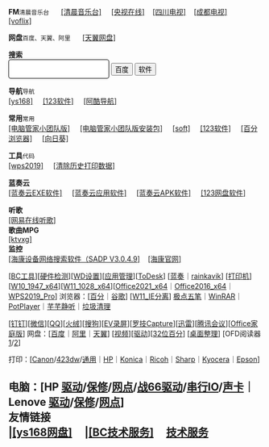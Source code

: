**FM**`清晨音乐台` &nbsp;&nbsp;&nbsp;&nbsp;
<a href="https://www.ximalaya.com/radio/1011" target="_blank">[清晨音乐台]</a>&nbsp;&nbsp;&nbsp;&nbsp;
<a href="https://tv.cctv.com/live" target="_blank">[央视在线]</a>&nbsp;&nbsp;&nbsp;&nbsp;<a href="http://www.sctv.com/watchTV" target="_blank">[四川电视]</a>&nbsp;&nbsp;&nbsp;&nbsp;<a href="https://www.cditv.cn/show-192-1-1.html" target="_blank">[成都电视]</a>&nbsp;&nbsp;&nbsp;&nbsp;   
<a href="https://www.voflix.com/" target="_blank">[voflix]</a>&nbsp;&nbsp;&nbsp;&nbsp;

**网盘**`百度、天翼、阿里` &nbsp;&nbsp;&nbsp;&nbsp;
<a href="https://cloud.189.cn/web/login.html" target="_blank">[天翼网盘]</a>&nbsp;&nbsp;&nbsp;&nbsp;

**搜索**&nbsp;&nbsp;&nbsp;&nbsp;  
<input type=text style="border:1px solid;padding:0 8px;border-radius:4px;width:200px;height:38px;font-size:18px" id="keyboard"  onMouseOver="this.focus()" onKeyDown="if (event.keyCode==13) {baidu.onclick()}">
<input type=button id="baidu" class=inp onClick="window.open('http://www.baidu.com/s?wd='+encodeURIComponent(keyboard.value))"  value="百度">
<input type=button class=inp onClick="window.open('https://www.zdfans.com/search/'+encodeURIComponent(keyboard.value)+'.html')" value="软件"><br>  

**导航**`导航`  
<a href="http://sunkus.ysepan.com/" target="_blank">[ys168]</a>&nbsp;&nbsp;&nbsp;&nbsp;
<a href="https://www.123pan.com/s/LPqA-E1vq" target="_blank">[123软件]</a>&nbsp;&nbsp;&nbsp;&nbsp;
<a href="https://www.a.cool/#12" target="_blank">[阿酷导航]</a>&nbsp;&nbsp;&nbsp;&nbsp;

**常用**`常用`  
<a href="https://team.qq.com/d/Maintenance/RemoteTools#/" target="_blank">[电脑管家小团队版]</a>&nbsp;&nbsp;&nbsp;&nbsp;
<a href="https://team.qq.com/download/PCMgr_Setup.exe?pinid=K3PQU7EW" target="_blank">[电脑管家小团队版安装包]</a>&nbsp;&nbsp;&nbsp;&nbsp;
<a href="https://sunkus.lanzoux.com/b00zakeid" target="_blank">[soft]</a>&nbsp;&nbsp;&nbsp;&nbsp;
<a href="https://www.123pan.com/s/LPqA-E1vq" target="_blank">[123软件]</a>&nbsp;&nbsp;&nbsp;&nbsp;
<a href="https://static.centbrowser.cn/win_stable/4.3.9.248/centbrowser_4.3.9.248.exe" target="_blank">[百分浏览器]</a>&nbsp;&nbsp;&nbsp;&nbsp;
<a href="https://dl-cdn.oray.com/sunlogin/windows/SunloginClient_12.6.0.48685.exe
" target="_blank">[向日葵]</a>&nbsp;&nbsp;&nbsp;&nbsp;

**工具**`代码`  
<a href="http://pan.zzu.cc:99/d/Ali/WPS2019_Pro.exe" target="_blank">[wps2019]</a>&nbsp;&nbsp;&nbsp;&nbsp;
<a href="/soft/清除历史打印数据.bat" target="_blank">[清除历史打印数据]</a>&nbsp;&nbsp;&nbsp;&nbsp;

**蓝奏云**  
<a href="https://sunkus.lanzoux.com/b00zakeid" target="_blank">[蓝奏云EXE软件]</a>&nbsp;&nbsp;&nbsp;&nbsp;
<a href="https://sunkus.lanzouw.com/b011q89ub" target="_blank">[蓝奏云应用软件]</a>&nbsp;&nbsp;&nbsp;&nbsp;
<a href="https://sunkus.lanzouw.com/b011zxpub" target="_blank">[蓝奏云APK软件]</a>&nbsp;&nbsp;&nbsp;&nbsp;
<a href="https://www.123pan.com/s/LPqA-E1vq" target="_blank">[123网盘软件]</a>&nbsp;&nbsp;&nbsp;&nbsp;

**听歌**  
<a href="https://music.163.com/#/discover/toplist?id=3778678" target="_blank">[网易在线听歌]</a>&nbsp;&nbsp;&nbsp;&nbsp;  
**歌曲MPG**  
<a href="https://www.ktvxg.com/single.aspx?Page=1" target="_blank">[ktvxg]</a>&nbsp;&nbsp;&nbsp;&nbsp;  
**监控**  
<a href="https://www.hikvision.com/content/dam/hikvision/cn/ServiceSupport/Downloads/desktop-software/hikvision-tools%EF%BC%88%E5%90%ABsadp%E3%80%81%E5%BD%95%E5%83%8F%E5%AE%B9%E9%87%8F%E8%AE%A1%E7%AE%97%E7%AD%89%E5%B7%A5%E5%85%B7%EF%BC%89/SADPTool.zip" target="_blank">[海康设备网络搜索软件（SADP V3.0.4.9]</a>&nbsp;&nbsp;&nbsp;&nbsp;<a href="https://www.hikvision.com/cn/support/Downloads/Desktop-Application/" target="_blank">[海康官网]</a>&nbsp;&nbsp;&nbsp;&nbsp;  

<span>[<a href="https://files.zohopublic.com.cn/public/workdrive-public/download/o9yvmddcb57f8a9af49d9b2299240a7b0f697">BC工具</a>][<a href="https://files.zohopublic.com.cn/public/workdrive-public/download/o9yvmb7d7797adb114b5e8a618e2437298213">硬件检测</a>][<a target=_self href="windowsdefender://Threatsettings" title="手动关闭 Windows Defender">WD设置</a>][<a target=_self href="ms-settings:appsfeatures" title="手动卸载 McAfee">应用管理</a>][<a href="https://newdl.todesk.com/windows/ToDesk_Lite.exe" title="远程协助软件">ToDesk</a>]</span>
<span>[<a href="https://cmd.lanzoux.com/b593997" title="蓝奏云分享">蓝奏</a>｜<a href="https://cloud.rainkavik.com/s/3VWsL?path=%2F">rainkavik</a>]</span>
<span>[<a href="https://cmd.lanzoux.com/b03ndhiaf" title="打印机一键安装">打印机</a>]</span>
<span>[<a href="http://pan.zzu.cc:99/d/Ali/esd/W10_1947_x64_Soft.esd">W10_1947_x64</a>][<a href="http://pan.zzu.cc:99/d/Ali/esd/W11_1028_x64.esd">W11_1028_x64</a>][<a href="https://files.zohopublic.com.cn/public/workdrive-public/download/847us2e602c031a3e447baa108d31a6c1cc75">Office2021_x64</a>｜<a href="http://pan.zzu.cc:99/d/Ali/Office2016_Pro_Plus_vl_x64.exe">Office2016_x64</a>｜<a href="http://pan.zzu.cc:99/d/Ali/WPS2019_Pro.exe">WPS2019_Pro</a>]</span>
<span>浏览器：[<a href="https://qiniu.zhyclound.cn/uploads/2023/01/04/EuYwHNWF_CB.exe?attname=CentBrowser_5.0.1002.295_x64.exe">百分</a>｜<a href="http://dl.google.com/release2/chrome/gfu3lptcra3hizbjcq3dbfrdnq_106.0.5249.119/106.0.5249.119_chrome_installer.exe">谷歌</a>]</span>
<span>[<a href="https://qiniu.zhyclound.cn/uploads/2022/12/29/PCEbemU2_W11_IE.exe?attname=W11_IE.exe">W11_IE分离</a>]</span>
<a href="https://cmd.lanzoux.com/i3y1qih">极点五笔</a>｜<a href="https://qiniu.zhyclound.cn/uploads/2022/12/27/rvMytAUn_WinRAR_x64.exe?attname=WinRAR_x64.exe">WinRAR</a>｜<a href="https://qiniu.zhyclound.cn/uploads/2023/01/04/IT2RbVgl_pot.exe?attname=PotPlaye_x64.exe" title="视频播放器">PotPlayer</a>｜<a href="https://qiniu.zhyclound.cn/uploads/2022/12/27/tIh6fiwv_TTPlayer_.exe?attname=TTPlayer_.exe" title="音频播放器">芊芊静听</a>｜<a href="https://files.zohopublic.com.cn/public/workdrive-public/download/847usca8c7a77da364dd8b3b2de8e11472f65">垃圾清理</a>

<span>[<a href="https://files.zohopublic.com.cn/public/workdrive-public/download/o9yvm86e1a484a7154b77b2d6850728d72c85">钉钉</a>][<a href="https://dldir1.qq.com/weixin/Windows/WeChatSetup.exe">微信</a>][<a href="https://im.qq.com/pcqq">QQ</a>][<a href="https://www.huorong.cn/downloadfullv5.html">火绒</a>][<a href="https://cmd.lanzoux.com/icsdwyj">搜狗</a>][<a href="https://www.ieway.cn/evcapture.html">EV录屏</a>][<a href="https://www.logitech.com.cn/zh-cn/software/capture.html">罗技Capture</a>][<a href="http://www.ccho.cc/down/27.html">迅雷</a>][<a href="https://meeting.tencent.com/download-win.html">腾讯会议</a>][<a href="https://c2rsetup.officeapps.live.com/c2r/download.aspx?productReleaseID=HomeStudent2021Retail&platform=Def&language=zh-CN">Office家庭版</a>]</span>
<span>网盘：[<a href="http://pan.baidu.com/download">百度</a>｜<a href="https://yunpan.aliyun.com/downloads/apps/desktop/aDrive.exe">阿里</a>｜<a href="https://download.cloud.189.cn/file/downloadFile.action?dlt=4&dt=1&expired=1825323487959&sk=297953828&ufi=12420232858619429&zyc=60&token=cloud14&sig=isNavZTyVqX5mfceiAH%2FXc99RTI%3D">天翼</a>]</span>
<span>
[<a href="https://423down.lanzouo.com/b0f193zcb" title="优酷/爱奇艺/腾讯视频去广告版">视频</a>][<a href="https://423down.lanzouo.com/b0f1akq0d">驱动</a>][<a href="https://cmd.lanzoux.com/iba987a">32位百分</a>]</span>
<span>[<a href="https://webcdn.m.qq.com/spcmgr/download/DeskGo_3_3_1477_127_lite.exe">桌面整理</a>]</span>
<span>[OFD阅读器 <a href="https://suwell-soft-package.oss-cn-beijing.aliyuncs.com/%E6%95%B0%E7%A7%91OFD%E7%89%88%E5%BC%8F%E9%98%85%E8%AF%BB%E8%BD%AF%E4%BB%B6.zip">1</a>/<a href="https://www.ofd.vip/ofd/jsofdSetup.exe">2</a>]</span>

<span>打印：[<a href="https://www.canon.com.cn/supports/download/sims/search/index">Canon</a>/<a href="https://gdlp01.c-wss.com/gds/1/0100009361/02/MF426MFDriverV580WPSC.exe">423dw</a>/<a href="https://gdlp01.c-wss.com/gds/5/0100009505/08/GPlus_UFRII_Driver_V230_W64_00.exe">通用</a>｜<a href="https://support.hp.com/cn-zh/drivers/printers">HP</a>｜<a href="https://www.konicaminolta.com.cn/support/drivers/index.html">Konica</a>｜<a href="https://www.ricoh.com.cn/download">Ricoh</a>｜<a href="https://www.sharp.cn/node/1113">Sharp</a>｜<a href="https://www.kyoceradocumentsolutions.com.cn/support/mfp/download/">Kyocera</a>｜<a href="https://www.epson.com.cn/Apps/tech_support/GuideDrive.aspx?columnid=384&sort-1=376&product-2=378">Epson</a>]</span>

<span>电脑：[HP <a href="https://support.hp.com/cn-zh/drivers">驱动</a>/<a href="https://support.hp.com/cn-zh/checkwarranty">保修</a>/<a href="https://support.hpicss.com/ascindex_detail.aspx">网点</a>/<a href="https://support.hp.com/cn-zh/drivers/selfservice/hp-zhan-66-pro-14-g4-notebook-pc/37935365">战66驱动</a>/<a href="https://h30318.www3.hp.com/pub/softpaq/sp112501-113000/sp112816.exe">串行IO</a>/<a href="https://h30318.www3.hp.com/pub/softpaq/sp111001-111500/sp111442.exe">声卡</a>｜Lenove <a href="https://newsupport.lenovo.com.cn/">驱动</a>/<a href="https://newsupport.lenovo.com.cn/guardeploySearch.html">保修</a>/<a href="https://newsupport.lenovo.com.cn/serverNet.html">网点</a>]</span>
<br>
**友情链接**  
|<a href="http://sunkus.ys168.com" target="_blank">[ys168网盘]</a>&nbsp;&nbsp;&nbsp;&nbsp;
|<a href="http://www.ccho.cc/bc/" target="_blank">[BC技术服务]</a>&nbsp;&nbsp;&nbsp;&nbsp;
[技术服务](https://sunkus.github.io)&nbsp;&nbsp;&nbsp;&nbsp;  
----------
